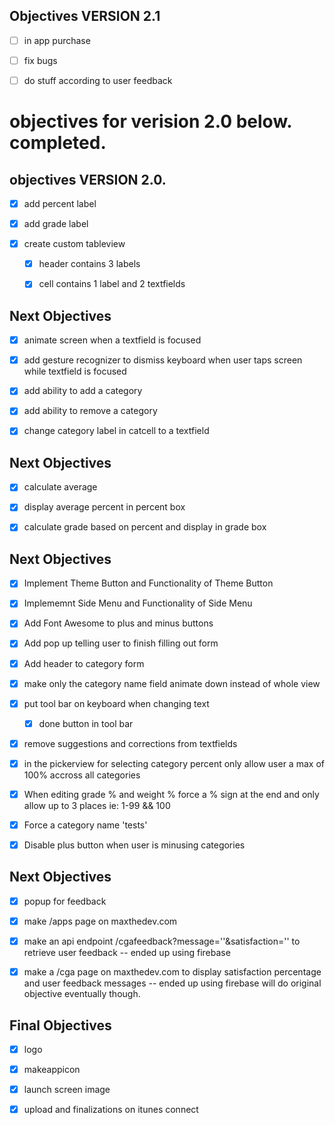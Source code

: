 


## Objectives VERSION 2.1

- [ ] in app purchase

- [ ] fix bugs

- [ ] do stuff according to user feedback


# objectives for verision 2.0 below. completed.

## objectives VERSION 2.0.

- [x] add percent label

- [x]  add grade label

- [x] create custom tableview

	- [x] header contains 3 labels

	- [x] cell contains 1 label and 2 textfields
	
	
## Next Objectives
- [x] animate screen when a textfield is focused

- [x] add gesture recognizer to dismiss keyboard when user taps screen while textfield is focused

- [x] add ability to add a category

- [x] add ability to remove a category

- [x] change category label in catcell to a textfield

## Next Objectives

- [x] calculate average

- [x] display average percent in percent box

- [x] calculate grade based on percent and display in grade box
	
## Next Objectives 

- [x] Implement Theme Button and Functionality of Theme Button

- [x] Implememnt Side Menu and Functionality of Side Menu

- [x] Add Font Awesome to plus and minus buttons

- [x] Add pop up telling user to finish filling out form

- [x] Add header to category form

- [x] make only the category name field animate down instead of whole view

- [x] put tool bar on keyboard when changing text 
	
	- [x] done button in tool bar

- [x] remove suggestions and corrections from textfields	
	
- [x] in the pickerview for selecting category percent only allow user a max of 100% accross all categories

- [x] When editing grade % and weight % force a % sign at the end and only allow up to 3 places ie: 1-99 && 100 

- [x] Force a category name 'tests' 

- [x] Disable plus button when user is minusing categories

## Next Objectives

- [x] popup for feedback

- [x] make /apps page on maxthedev.com

- [x] make an api endpoint /cgafeedback?message=''&satisfaction='' to retrieve user feedback -- ended up using firebase

- [x] make a /cga page on maxthedev.com to display satisfaction percentage and user feedback messages -- ended up using firebase will do original objective eventually though.

## Final Objectives

- [x] logo 
 
- [x] makeappicon

- [x] launch screen image

- [x] upload and finalizations on itunes connect





